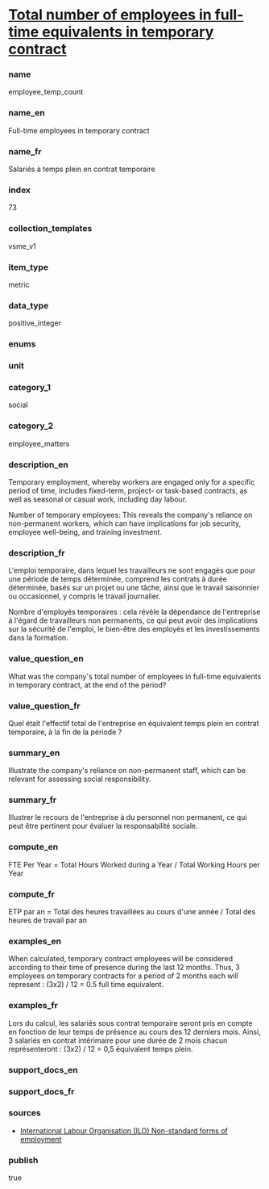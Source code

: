 
# [Total number of employees in full-time equivalents in temporary contract](#employee_temp_count)

### name

employee_temp_count

### name_en

Full-time employees in temporary contract

### name_fr

Salariés à temps plein en contrat temporaire

### index

73

### collection_templates

vsme_v1

### item_type

metric

### data_type

positive_integer

### enums



### unit



### category_1

social

### category_2

employee_matters

### description_en

Temporary employment, whereby workers are engaged only for a specific period of time, includes
fixed-term, project- or task-based contracts, as well as seasonal or casual work, including day
labour.

Number of temporary employees: This reveals the company's reliance on non-permanent workers,
which can have implications for job security, employee well-being, and training investment.

### description_fr

L'emploi temporaire, dans lequel les travailleurs ne sont engagés que pour une période de temps
déterminée, comprend les contrats à durée déterminée, basés sur un projet ou une tâche, ainsi que
le travail saisonnier ou occasionnel, y compris le travail journalier.

Nombre d'employés temporaires : cela révèle la dépendance de l'entreprise à l'égard de travailleurs
non permanents, ce qui peut avoir des implications sur la sécurité de l'emploi, le bien-être des
employés et les investissements dans la formation.

### value_question_en

What was the company's total number of employees in full-time equivalents in temporary contract,
at the end of the period?

### value_question_fr

Quel était l'effectif total de l'entreprise en équivalent temps plein en contrat temporaire, à la
fin de la période ?

### summary_en

Illustrate the company's reliance on non-permanent staff, which can be relevant for assessing
social responsibility.

### summary_fr

Illustrer le recours de l'entreprise à du personnel non permanent, ce qui peut être pertinent pour
évaluer la responsabilité sociale.

### compute_en

FTE Per Year = Total Hours Worked during a Year / Total Working Hours per Year

### compute_fr

ETP par an = Total des heures travaillées au cours d'une année / Total des heures de travail par an

### examples_en

When calculated, temporary contract employees will be considered according to their time of
presence during the last 12 months. Thus, 3 employees on temporary contracts for a period of 2
months each will represent : (3x2) / 12 = 0.5 full time equivalent.

### examples_fr

Lors du calcul, les salariés sous contrat temporaire seront pris en compte en fonction de leur
temps de présence au cours des 12 derniers mois. Ainsi, 3 salariés en contrat intérimaire pour une
durée de 2 mois chacun représenteront : (3x2) / 12 = 0,5 équivalent temps plein.

### support_docs_en



### support_docs_fr



### sources

- [International Labour Organisation (ILO) Non-standard forms of employment](https://www.ilo.org/global/topics/non-standard-employment/WCMS_534826/lang--en/index.htm#:~:text=Temporary%20employment%2C%20whereby%20workers%20are,casual%20work%2C%20including%20day%20labour.)

### publish

true
